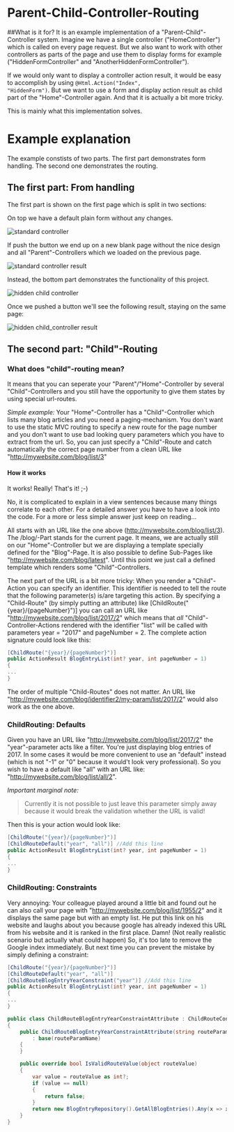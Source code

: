 # Parent-Child-Controller-Routing

##What is it for? 
It is an example implementation of a "Parent-Child"-Controller system. 
Imagine we have a single controller ("HomeController") which is called on every page request. But we also want to work with other controllers as parts of the page and use them to display forms for example ("HiddenFormController" and "AnotherHiddenFormController"). 

If we would only want to display a controller action result, it would be easy to accomplish by using <code>@Html.Action("Index", "HiddenForm")</code>. 
But we want to use a form and display action result as child part of the "Home"-Controller again. And that it is actually a bit more tricky.

This is mainly what this implementation solves.

# Example explanation
The example constists of two parts. The first part demonstrates form handling. The second one demonstrates the routing.

## The first part: From handling
The first part is shown on the first page which is split in two sections: 

On top we have a default plain form without any changes. 

![standard controller](https://github.com/st3v3y/Parent-Child-Controller-Routing/blob/master/standard_controller.jpg)

If push the button we end up on a new blank page without the nice design and all "Parent"-Controllers which we loaded on the previous page.

![standard controller result](https://github.com/st3v3y/Parent-Child-Controller-Routing/blob/master/standard_controller_result.jpg)


Instead, the bottom part demonstrates the functionality of this project. 

![hidden child controller](https://github.com/st3v3y/Parent-Child-Controller-Routing/blob/master/hidden_child_controller.jpg)

Once we pushed a button we'll see the following result, staying on the same page:

![hidden child_controller result](https://github.com/st3v3y/Parent-Child-Controller-Routing/blob/master/hidden_child_controller_result.jpg)

## The second part: "Child"-Routing
### What does "child"-routing mean?
It means that you can seperate your "Parent"/"Home"-Controller by several "Child"-Controllers and you still have the opportunity to give them states by using special url-routes.

*Simple example:*
Your "Home"-Controller has a "Child"-Controller which lists many blog articles and you need a paging-mechanism. You don't want to use the static MVC routing to specify a new route for the page number and you don't want to use bad looking query parameters which you have to extract from the url. So, you can just specify a "Child"-Route and catch automatically the correct page number from a clean URL like "http://mywebsite.com/blog/list/3"

#### How it works
It works! Really! That's it! ;-)

No, it is complicated to explain in a view sentences because many things correlate to each other. For a detailed answer you have to have a look into the code. For a more or less simple answer just keep on reading...

All starts with an URL like the one above (http://mywebsite.com/blog/list/3). The /blog/-Part stands for the current page. It means, we are actually still on our "Home"-Controller but we are displaying a template specially defined for the "Blog"-Page. It is also possible to define Sub-Pages like "http://mywebsite.com/blog/latest". Until this point we just call a defined template which renders some "Child"-Controllers. 

The next part of the URL is a bit more tricky: When you render a "Child"-Action you can specify an identifier. This identifier is needed to tell the route that the following parameter(s) is/are targeting this action. By specifying a "Child-Route" (by simply putting an attribute) like [ChildRoute("{year}/{pageNumber}")] you can call an URL like "http://mywebsite.com/blog/list/2017/2" which means that *all* "Child"-Controller-Actions rendered with the identifier "list" will be called with parameters year = "2017" and pageNumber = 2.
The complete action signature could look like this: 

```cs
[ChildRoute("{year}/{pageNumber}")]
public ActionResult BlogEntryList(int? year, int pageNumber = 1)
{
...
}
```

The order of multiple "Child-Routes" does not matter. An URL like "http://mywebsite.com/blog/identifier2/my-param/list/2017/2" would also work as the one above.

### ChildRouting: Defaults
Given you have an URL like "http://mywebsite.com/blog/list/2017/2" the "year"-parameter acts like a filter. You're just displaying blog entries of 2017. In some cases it would be more convenient to use an "default" instead (which is not "-1" or "0" because it would't look very professional). So you wish to have a default like "all" with an URL like: "http://mywebsite.com/blog/list/all/2".

*Important marginal note:*
> Currently it is not possible to just leave this parameter simply away because it would break the validation whether the URL is valid! 

Then this is your action would look like: 

```cs
[ChildRoute("{year}/{pageNumber}")]
[ChildRouteDefault("year", "all")] //Add this line
public ActionResult BlogEntryList(int? year, int pageNumber = 1)
{
...
}
```

### ChildRouting: Constraints
Very annoying: Your colleague played around a little bit and found out he can also call your page with "http://mywebsite.com/blog/list/1955/2" and it displays the same page but with an empty list. He put this link on his website and laughs about you because google has already indexed this URL from his website and it is ranked in the first place. Damn! (Not really realistic scenario but actually what could happen)
So, it's too late to remove the Google index immediately. But next time you can prevent the mistake by simply defining a constraint: 

```cs
[ChildRoute("{year}/{pageNumber}")]
[ChildRouteDefault("year", "all")]
[ChildRouteBlogEntryYearConstraint("year")] //Add this line
public ActionResult BlogEntryList(int? year, int pageNumber = 1)
{
...
}
```

```cs
public class ChildRouteBlogEntryYearConstraintAttribute : ChildRouteConstraintAttribute
{
    public ChildRouteBlogEntryYearConstraintAttribute(string routeParamName) 
        : base(routeParamName)
    {
    }

    public override bool IsValidRouteValue(object routeValue)
    {
        var value = routeValue as int?;
        if (value == null)
        {
            return false;
        }
        return new BlogEntryRepository().GetAllBlogEntries().Any(x => x.Date.Year == value.Value);
    }
}
```
